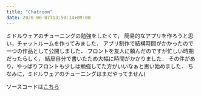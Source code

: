```yaml
---
title: "Chatroom"
date: 2020-06-07T13:50:14+09:00
---
```

ミドルウェアのチューニングの勉強をしたくて， 簡易的なアプリを作ろうと思い，チャットルームを作ってみました． アプリ制作で結構時間がかかったので 一つの作品として公開しました． フロントを友人に頼んだのですが忙しい時期だったらしく， 結局自分で書いたため大幅に時間がかかりました． その件があり，やっぱりフロントも少しは勉強してた方がいいなぁと思い始めました．
ちなみに，ミドルウェアのチューニングはまだやってません(

ソースコードは[こちら](https://github.com/Issei0804-ie/chat)